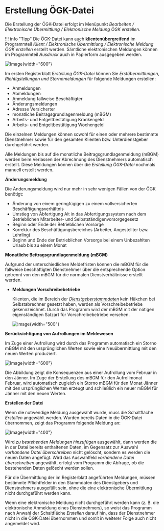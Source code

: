 # Erstellung ÖGK-Datei

Die Erstellung der ÖGK-Datei erfolgt im Menüpunkt *Bearbeiten / Elektronische Übermittlung / Elektronische Meldung ÖGK erstellen.*

!!! info "Tipp"
    Die ÖGK-Datei kann auch **klientenübergreifend** im Programmteil *Klient / Elektronische Übermittlung / Elektronische Meldung ÖGK erstellen* erstellt werden. Sämtliche elektronischen Meldungen können im Programmteil *Ausdruck* auch in Papierform ausgegeben werden.

![Image](<img/image181.png>){width="600"}

Im ersten Registerblatt *Erstellung ÖGK-Datei* können Sie *Erstübermittlungen, Richtigstellungen und Stornomeldungen* für folgende Meldungen erstellen:

- Anmeldungen
- Abmeldungen
- Anmeldung fallweise Beschäftigter
- Änderungsmeldungen
- Adresse Versicherter
- monatliche Beitragsgrundlagenmeldung (mBGM)
- Arbeits- und Entgeltbestätigung Krankengeld
- Arbeits- und Entgeltbestätigung Wochengeld

Die einzelnen Meldungen können sowohl für einen oder mehrere bestimmte Dienstnehmer sowie für den gesamten Klienten bzw. Unterdienstgeber durchgeführt werden.

Alle Meldungen bis auf die monatliche Beitragsgrundlagenmeldung (mBGM) werden beim Verlassen der Abrechnung des Dienstnehmers automatisch erstellt. Diese Meldungen können über die *Erstellung ÖGK-Datei* nochmals manuell erstellt werden.

**Änderungsmeldung**

Die Änderungsmeldung wird nur mehr in sehr wenigen Fällen von der ÖGK benötigt:

- Änderung von einem geringfügigen zu einem vollversicherten Beschäftigungsverhältnis
- Umstieg von Abfertigung Alt in das Abfertigungssystem nach dem Betrieblichen Mitarbeiter- und Selbstständigenvorsorgegesetz
- Beginn oder Ende der Betrieblichen Vorsorge
- Korrektur des Beschäftigungsbereiches (Arbeiter, Angestellter bzw. Lehrling)
- Beginn und Ende der Betrieblichen Vorsorge bei einem Unbezahlten Urlaub bis zu einem Monat

**Monatliche Beitragsgrundlagenmeldung (mBGM)**

Aufgrund der unterschiedlichen Meldefristen können die mBGM für die fallweise beschäftigten Dienstnehmer über die entsprechende Option getrennt von den mBGM für die normalen Dienstverhältnisse erstellt werden.

- **Meldungen Vorschreibebetriebe**

    Klienten, die im Bereich der [*Dienstgeberstammdaten*](../../Klientenstammdaten/Stammdaten%20Klient/ÖGK,%20BV-Kasse.md) kein Häkchen bei Selbstabrechner gesetzt haben, werden als Vorschreibebetriebe gekennzeichnet. Durch das Programm wird der mBGM mit der nötigen eigenständigen Satzart für Vorschreibebetriebe versehen.

    ![Image](img/image189.png){width="500"}

**Berücksichtigung von Aufrollungen im Meldewesen**

Im Zuge einer Aufrollung wird durch das Programm automatisch ein Storno mBGM mit den ursprünglichen Werten sowie eine Neuübermittlung mit den neuen Werten produziert.

![Image](<img/image182.png>){width="600"}

Die Abbildung zeigt die Konsequenzen aus einer Aufrollung vom Februar in den Jänner. Im Zuge der Erstellung des mBGM für den Aufrollmonat Februar, wird automatisch zugleich ein Storno mBGM für den Monat Jänner mit den ursprünglichen Werten erzeugt und schließlich ein neuer mBGM für Jänner mit den neuen Werten.

**Erstellen der Datei**

Wenn die notwendige Meldung ausgewählt wurde, muss die Schaltfläche *Erstellen* angewählt werden. Wurden bereits Daten in die ÖGK-Datei übernommen, zeigt das Programm folgende Meldung an:

![Image](<img/image188.png>){width="400"}

Wird *zu bestehenden Meldungen hinzufügen* ausgewählt, dann werden die in der Datei bereits enthaltenen Daten, im Gegensatz zur Auswahl *vorhandene Datei überschreiben* nicht gelöscht, sondern es werden die neuen Daten angefügt. Wird das Auswahlfeld *vorhandene Datei überschreiben* angewählt, erfolgt vom Programm die Abfrage, ob die bestehenden Daten gelöscht werden sollen.

Für die Übermittlung der im Registerblatt angeführten Meldungen, müssen bestimmte Pflichtfelder in den Stammdaten des Dienstgebers und Dienstnehmers ausgefüllt sein, ohne die eine elektronische Übermittlung nicht durchgeführt werden kann.

Wenn eine elektronische Meldung nicht durchgeführt werden kann (z. B. die elektronische Anmeldung eines Dienstnehmers), so weist das Programm nach Anwahl der Schaltfläche *Erstellen* darauf hin, dass der Dienstnehmer nicht in die ÖGK-Datei übernommen und somit in weiterer Folge auch nicht angemeldet wird.
